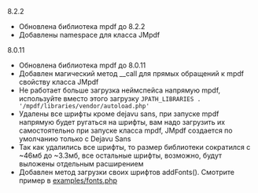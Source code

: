 8.2.2
- Обновлена библиотека mpdf до 8.2.2
- Добавлены namespace для класса JMpdf

8.0.11
- Обновлена библиотека mpdf до 8.0.11
- Добавлен магический метод __call для прямых обращений к mpdf свойству класса JMpdf
- Не работает больше загрузка неймспейса напрямую mpdf, используйте вместо этого загрузку ```JPATH_LIBRARIES . '/mpdf/libraries/vendor/autoload.php'```
- Удалены все шрифты кроме dejavu sans, при запуске mpdf напрямую будет ругаться на шрифты, вам надо загрузить их самостоятельно при запуске класса mpdf, JMpdf создается по умолчанию только с Dejavu Sans
- Так как удалились все шрифты, то размер библиотеки сократился с ~46мб до ~3.3мб, все остальные шрифты, возможно, будут выложены отдельным расширением
- Добавлен метод загрузки своих шрифтов addFonts(). Смотрите пример в [examples/fonts.php](https://github.com/Delo-Design/jmpdf/blob/master/examples/fonts.php)